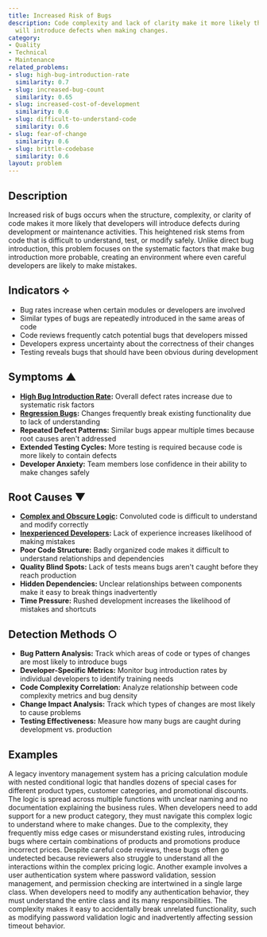 ```yaml
---
title: Increased Risk of Bugs
description: Code complexity and lack of clarity make it more likely that developers
  will introduce defects when making changes.
category:
- Quality
- Technical
- Maintenance
related_problems:
- slug: high-bug-introduction-rate
  similarity: 0.7
- slug: increased-bug-count
  similarity: 0.65
- slug: increased-cost-of-development
  similarity: 0.6
- slug: difficult-to-understand-code
  similarity: 0.6
- slug: fear-of-change
  similarity: 0.6
- slug: brittle-codebase
  similarity: 0.6
layout: problem
---
```


## Description

Increased risk of bugs occurs when the structure, complexity, or clarity of code makes it more likely that developers will introduce defects during development or maintenance activities. This heightened risk stems from code that is difficult to understand, test, or modify safely. Unlike direct bug introduction, this problem focuses on the systematic factors that make bug introduction more probable, creating an environment where even careful developers are likely to make mistakes.

## Indicators ⟡
- Bug rates increase when certain modules or developers are involved
- Similar types of bugs are repeatedly introduced in the same areas of code
- Code reviews frequently catch potential bugs that developers missed
- Developers express uncertainty about the correctness of their changes
- Testing reveals bugs that should have been obvious during development

## Symptoms ▲
- **[High Bug Introduction Rate](high-bug-introduction-rate.md):** Overall defect rates increase due to systematic risk factors
- **[Regression Bugs](regression-bugs.md):** Changes frequently break existing functionality due to lack of understanding
- **Repeated Defect Patterns:** Similar bugs appear multiple times because root causes aren't addressed
- **Extended Testing Cycles:** More testing is required because code is more likely to contain defects
- **Developer Anxiety:** Team members lose confidence in their ability to make changes safely

## Root Causes ▼
- **[Complex and Obscure Logic](complex-and-obscure-logic.md):** Convoluted code is difficult to understand and modify correctly
- **[Inexperienced Developers](inexperienced-developers.md):** Lack of experience increases likelihood of making mistakes
- **Poor Code Structure:** Badly organized code makes it difficult to understand relationships and dependencies
- **Quality Blind Spots:** Lack of tests means bugs aren't caught before they reach production
- **Hidden Dependencies:** Unclear relationships between components make it easy to break things inadvertently
- **Time Pressure:** Rushed development increases the likelihood of mistakes and shortcuts

## Detection Methods ○
- **Bug Pattern Analysis:** Track which areas of code or types of changes are most likely to introduce bugs
- **Developer-Specific Metrics:** Monitor bug introduction rates by individual developers to identify training needs
- **Code Complexity Correlation:** Analyze relationship between code complexity metrics and bug density
- **Change Impact Analysis:** Track which types of changes are most likely to cause problems
- **Testing Effectiveness:** Measure how many bugs are caught during development vs. production

## Examples

A legacy inventory management system has a pricing calculation module with nested conditional logic that handles dozens of special cases for different product types, customer categories, and promotional discounts. The logic is spread across multiple functions with unclear naming and no documentation explaining the business rules. When developers need to add support for a new product category, they must navigate this complex logic to understand where to make changes. Due to the complexity, they frequently miss edge cases or misunderstand existing rules, introducing bugs where certain combinations of products and promotions produce incorrect prices. Despite careful code reviews, these bugs often go undetected because reviewers also struggle to understand all the interactions within the complex pricing logic. Another example involves a user authentication system where password validation, session management, and permission checking are intertwined in a single large class. When developers need to modify any authentication behavior, they must understand the entire class and its many responsibilities. The complexity makes it easy to accidentally break unrelated functionality, such as modifying password validation logic and inadvertently affecting session timeout behavior.